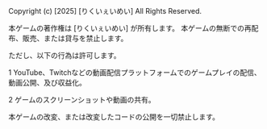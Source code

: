 Copyright (c) [2025] [りくいぇいめい]
All Rights Reserved.

本ゲームの著作権は [りくいぇいめい] が所有します。
本ゲームの無断での再配布、販売、または貸与を禁止します。

ただし、以下の行為は許可します。

1  YouTube、Twitchなどの動画配信プラットフォームでのゲームプレイの配信、動画公開、及び収益化。
  
2  ゲームのスクリーンショットや動画の共有。

本ゲームの改変、または改変したコードの公開を一切禁止します。
